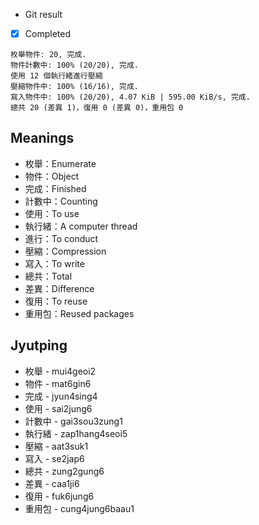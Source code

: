 - Git result
- [x] Completed

```
枚舉物件: 20, 完成.
物件計數中: 100% (20/20), 完成.
使用 12 個執行緒進行壓縮
壓縮物件中: 100% (16/16), 完成.
寫入物件中: 100% (20/20), 4.07 KiB | 595.00 KiB/s, 完成.
總共 20 (差異 1)，復用 0 (差異 0)，重用包 0
```

## Meanings

- 枚舉：Enumerate
- 物件：Object
- 完成：Finished
- 計數中：Counting
- 使用：To use
- 執行緒：A computer thread
- 進行：To conduct
- 壓縮：Compression
- 寫入：To write
- 總共：Total
- 差異：Difference
- 復用：To reuse
- 重用包：Reused packages

## Jyutping

- 枚舉 - mui4geoi2
- 物件 - mat6gin6
- 完成 - jyun4sing4
- 使用 - sai2jung6
- 計數中 - gai3sou3zung1
- 執行緒 - zap1hang4seoi5
- 壓縮 - aat3suk1
- 寫入 - se2jap6
- 總共 - zung2gung6
- 差異 - caa1ji6
- 復用 - fuk6jung6
- 重用包 - cung4jung6baau1
